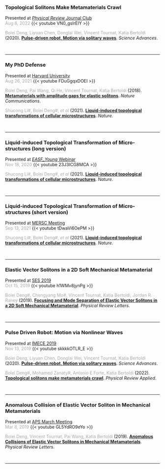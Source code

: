 ### **Topological Solitons Make Metamaterials Crawl**

Presented at [*Physical Review* Journal Club](https://journals.aps.org/journal-club)<br/>
<span style="color:darkgray">Aug 8, 2022</span>
{{< youtube VN0_gsIrEIY >}}

<span style="color:darkgray">Bolei Deng, Liyuan Chen, Donglai Wei, Vincent Tournat, Katia Bertoldi</span> (2020). [**Pulse-driven robot, Motion via solitary waves**](../../publication/deng-2020-pulse/). *Science Advances*.

<br/>

---

### **My PhD Defense**

Presented at [Harvard University](https://bertoldi.seas.harvard.edu/)<br/>
<span style="color:darkgray">Aug 26, 2021</span>
{{< youtube FDuGgqxDOEI >}}

<span style="color:darkgray"> Bolei Deng, Pai Wang, Qi He, Vincent Tournat, Katia Bertoldi </span> (2018). [**Metamaterials with amplitude gaps for elastic solitons**](../../publication/deng-2018656/). *Nature Communications*. 

<span style="color:darkgray">Shucong Li#, Bolei Deng#, *et al*</span> (2021). [**Liquid-induced topological transformations of cellular microstructures**](../../publication/li-2021-liquid/). *Nature*. 

<br/>

---

### **Liquid-induced Topological Transformation of Micro-structures (long version)**

Presented at [*EASF_Young* Webinar](https://sites.google.com/view/engapplysciforum/home)<br/>
<span style="color:darkgray">Nov 18, 2020</span>
{{< youtube 23J3ICG8MCA >}}

<span style="color:darkgray">Shucong Li#, Bolei Deng#, *et al*</span> (2021). [**Liquid-induced topological transformations of cellular microstructures**](../../publication/li-2021-liquid/). *Nature*. 

<br/>

---

### **Liquid-induced Topological Transformation of Micro-structures (short version)**

Presented at [MERSC Meeting](https://www.mrsec.harvard.edu/research/highlight_197.php)<br/>
<span style="color:darkgray">Sep 13, 2021</span>
{{< youtube tDwaVi6OePM >}}

<span style="color:darkgray">Shucong Li#, Bolei Deng#, *et al*</span> (2021). [**Liquid-induced topological transformations of cellular microstructures**](../../publication/li-2021-liquid/). *Nature*. 

<br/>

---

### **Elastic Vector Solitons in a 2D Soft Mechanical Metamaterial**

Presented at [SES 2019](https://ses2019.wustl.edu/)<br/>
<span style="color:darkgray">Oct 15, 2019</span>
{{< youtube h1WMv8jynPg >}}

<span style="color:darkgray">  Bolei Deng#, Chengyang Mo#, Vincent Tournat, Katia Bertoldi, Jordan R. Raney </span> (2019). [**Focusing and Mode Separation of Elastic Vector Solitons in a 2D Soft Mechanical Metamaterial**](../../publication/deng-2019-focusing/). *Physical Review Letters*.

<br/>

---

### **Pulse Driven Robot: Motion via Nonlinear Waves**

Presented at [IMECE 2019](https://event.asme.org/IMECE2019)<br/>
<span style="color:darkgray">Nov 13, 2019</span>
{{< youtube skkkkOTLR_E >}}

<span style="color:darkgray">Bolei Deng, Liyuan Chen, Donglai Wei, Vincent Tournat, Katia Bertoldi</span> (2020). [**Pulse-driven robot, Motion via solitary waves**](../../publication/deng-2020-pulse/). *Science Advances*.

<span style="color:darkgray">Bolei Deng#, Mohamed Zanaty#, Antonio E Forte, Katia Bertoldi</span> (2022). [**Topological solitons make metamaterials crawl**](../../publication/deng-2022-topological/). *Physical Review Applied*. 

<br/>

---

### **Anomalous Collision of Elastic Vector Soliton in Mechanical Metamaterials**

Presented at [APS March Meeting](https://meetings.aps.org/Meeting/MAR19/Content/3664)<br/>
<span style="color:darkgray">Mar 8, 2019</span>
{{< youtube GL5YdRO9eYo >}}

<span style="color:darkgray"> Bolei Deng, Vincent Tournat, Pai Wang, Katia Bertoldi </span> (2019). [**Anomalous Collisions of Elastic Vector Solitons in Mechanical Metamaterials**](../../publication/deng-2019-a-95/). *Physical Review Letters*. <br/>

<br/>

---